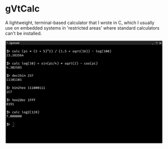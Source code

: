 # gVtCalc
A lightweight, terminal-based calculator that I wrote in C, which I usually use on embedded systems in 'restricted areas' where standard calculators can't be installed.

![Fig. 0](./docs/images/gVtCalc_00.png)
